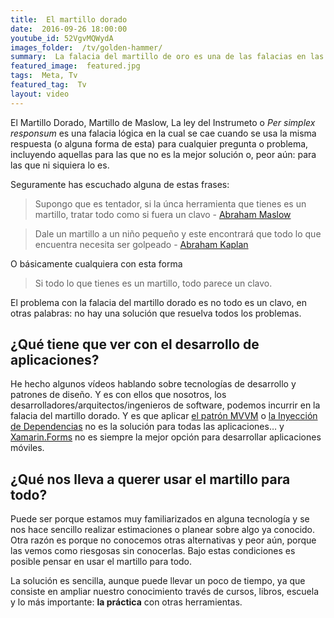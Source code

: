 ```yaml
---
title:  El martillo dorado
date:  2016-09-26 18:00:00
youtube_id: 52VgvMQWydA
images_folder:  /tv/golden-hammer/
summary:  La falacia del martillo de oro es una de las falacias en las cuales los desarrolladores caemos con mayor facilidad, esta implica el propner una única solución para distintos tipos de problemas. Estas "soluciones" pueden ser un IDE, un patrón de diseño o hasta un lenguaje de programación.
featured_image:  featured.jpg
tags:  Meta, Tv
featured_tag:  Tv
layout: video
---
```


El Martillo Dorado, Martillo de Maslow, La ley del Instrumeto o *Per simplex responsum* es una falacia lógica en la cual se cae cuando se usa la misma respuesta (o alguna forma de esta) para cualquier pregunta o problema, incluyendo aquellas para las que no es la mejor solución o, peor aún: para las que ni siquiera lo es.    

Seguramente has escuchado alguna de estas frases:  

> Supongo que es tentador, si la únca herramienta que tienes es un martillo, tratar todo como si fuera un clavo - [Abraham Maslow](https://books.google.com.mx/books?id=3_40fK8PW6QC&printsec=frontcover#v=onepage&q=Hammer&f=false)

> Dale un martillo a un niño pequeño y este encontrará que todo lo que encuentra necesita ser golpeado - [Abraham Kaplan](https://books.google.com.mx/books?id=OYe6fsXSP3IC&pg=PA28&dq=%22law+of+the+instrument%22+inauthor:kaplan&redir_esc=y#v=onepage&q=%22law%20of%20the%20instrument%22%20inauthor%3Akaplan&f=false)

O básicamente cualquiera con esta forma

> Si todo lo que tienes es un martillo, todo parece un clavo.  

El problema con la falacia del martillo dorado es no todo es un clavo, en otras palabras: no hay una solución que resuelva todos los problemas.

## ¿Qué tiene que ver con el desarrollo de aplicaciones?
 
He hecho algunos vídeos hablando sobre tecnologías de desarrollo y patrones de diseño. Y es con ellos que nosotros, los desarrolladores/arquitectos/ingenieros de software, podemos incurrir en la falacia del martillo dorado. Y es que aplicar <a href="../mvvm" target="_blank">el patrón MVVM</a> o <a href="../inyeccion-dependencias" target="_blank">la Inyección de Dependencias</a> no es la solución para todas las aplicaciones… y <a href="../xamarin-forms" target="_blank">Xamarin.Forms</a> no es siempre la mejor opción para desarrollar aplicaciones móviles.

## ¿Qué nos lleva a querer usar el martillo para todo?  
Puede ser porque estamos muy familiarizados en alguna tecnología y se nos hace sencillo realizar estimaciones o planear sobre algo ya conocido. Otra razón es porque no conocemos otras alternativas y peor aún, porque las vemos como riesgosas sin conocerlas. Bajo estas condiciones es posible pensar en usar el martillo para todo. 

La solución es sencilla, aunque puede llevar un poco de tiempo, ya que consiste en ampliar nuestro conocimiento través de cursos, libros, escuela y lo más importante: **la práctica** con otras herramientas.  
